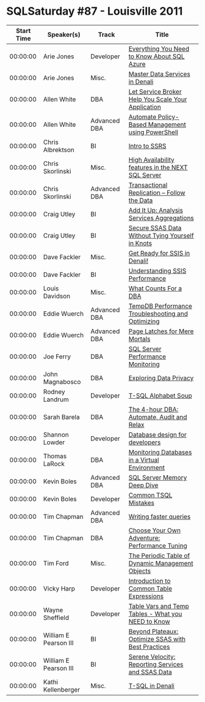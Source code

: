 # SQLSaturday #87 - Louisville 2011
Start Time|Speaker(s)|Track|Title
---|---|---|---
00:00:00|Arie Jones|Developer|[Everything You Need to Know About SQL Azure ](28850.md)
00:00:00|Arie Jones|Misc.|[Master Data  Services in Denali ](28851.md)
00:00:00|Allen White|DBA|[Let Service Broker Help You Scale Your Application](28925.md)
00:00:00|Allen White|Advanced DBA|[Automate Policy-Based Management using PowerShell](28926.md)
00:00:00|Chris Albrektson|BI|[Intro to SSRS](29373.md)
00:00:00|Chris Skorlinski|Misc.|[High Availability features in the NEXT SQL Server](29520.md)
00:00:00|Chris Skorlinski|Advanced DBA|[Transactional Replication – Follow the Data](29522.md)
00:00:00|Craig Utley|BI|[Add It Up: Analysis Services Aggregations](29674.md)
00:00:00|Craig Utley|BI|[Secure SSAS Data Without Tying Yourself in Knots](29675.md)
00:00:00|Dave Fackler|Misc.|[Get Ready for SSIS in Denali!](29714.md)
00:00:00|Dave Fackler|BI|[Understanding SSIS Performance](29715.md)
00:00:00|Louis Davidson|Misc.|[What Counts For a DBA](30020.md)
00:00:00|Eddie Wuerch|Advanced DBA|[TempDB Performance Troubleshooting and Optimizing](30158.md)
00:00:00|Eddie Wuerch|Advanced DBA|[Page Latches for Mere Mortals](30159.md)
00:00:00|Joe Ferry|DBA|[SQL Server Performance Monitoring](30918.md)
00:00:00|John Magnabosco|DBA|[Exploring Data Privacy](30995.md)
00:00:00|Rodney Landrum|Developer|[T-SQL Alphabet Soup](32625.md)
00:00:00|Sarah Barela|DBA|[The 4-hour DBA: Automate, Audit and Relax](32793.md)
00:00:00|Shannon Lowder|Developer|[Database design for developers](32962.md)
00:00:00|Thomas LaRock|DBA|[Monitoring Databases in a Virtual Environment](33060.md)
00:00:00|Kevin Boles|Advanced DBA|[SQL Server Memory Deep Dive](33396.md)
00:00:00|Kevin Boles|Developer|[Common TSQL Mistakes](33398.md)
00:00:00|Tim Chapman|Advanced DBA|[Writing faster queries](33621.md)
00:00:00|Tim Chapman|DBA|[Choose Your Own Adventure:  Performance Tuning](33622.md)
00:00:00|Tim Ford|Misc.|[The Periodic Table of Dynamic Management Objects](33669.md)
00:00:00|Vicky Harp|Developer|[Introduction to Common Table Expressions](33820.md)
00:00:00|Wayne Sheffield|Developer|[Table Vars and Temp Tables - What you NEED to Know](33871.md)
00:00:00|William E Pearson III|BI|[Beyond Plateaux: Optimize SSAS with Best Practices](34107.md)
00:00:00|William E Pearson III|BI|[Serene Velocity: Reporting Services and SSAS Data](34113.md)
00:00:00|Kathi Kellenberger|Misc.|[T-SQL in Denali](34698.md)
